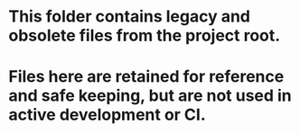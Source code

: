 # This folder contains legacy and obsolete files from the project root.
# Files here are retained for reference and safe keeping, but are not used in active development or CI.

